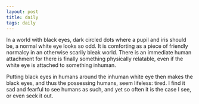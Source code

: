 ```yaml
---
layout: post
title: daily
tags: daily
---
```


In a world with black eyes, dark circled dots where a pupil and iris should be, a normal white eye looks so odd. It is comforting as a piece of friendly normalcy in an otherwise scarily bleak world. There is an immediate human attachment for there is finally something physically relatable, even if the white eye is attached to something inhuman. 

Putting black eyes in humans around the inhuman white eye then makes the black eyes, and thus the possessing humans, seem lifeless: tired. I find it sad and fearful to see humans as such, and yet so often it is the case I see, or even seek it out.
